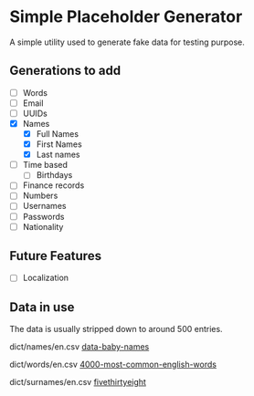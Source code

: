 # Simple Placeholder Generator

A simple utility used to generate fake data for testing purpose.

## Generations to add

- [ ] Words
- [ ] Email
- [ ] UUIDs
- [x] Names
    - [x] Full Names
    - [x] First Names
    - [x] Last names
- [ ] Time based
    - [ ] Birthdays
- [ ] Finance records
- [ ] Numbers
- [ ] Usernames
- [ ] Passwords
- [ ] Nationality

## Future Features

- [ ] Localization

## Data in use

The data is usually stripped down to around 500 entries.

dict/names/en.csv
[data-baby-names](https://github.com/hadley/data-baby-names/tree/master)

dict/words/en.csv
[4000-most-common-english-words](https://github.com/pkLazer/password_rank/tree/master)

dict/surnames/en.csv
[fivethirtyeight](https://raw.githubusercontent.com/fivethirtyeight/data/master/most-common-name/surnames.csv)

